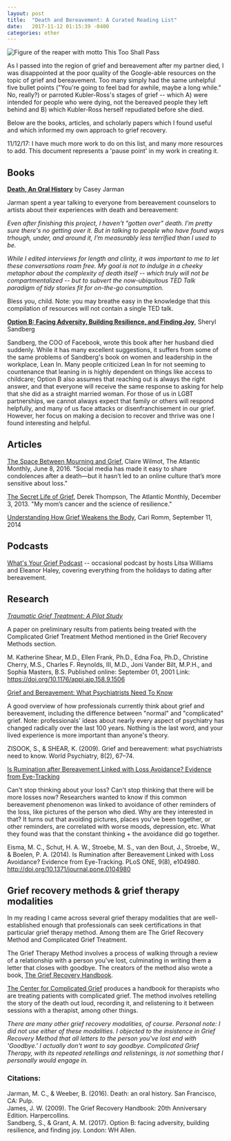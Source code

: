 ```yaml
---
layout: post
title:  "Death and Bereavement: A Curated Reading List"
date:   2017-11-12 01:15:39 -0400
categories: other
---
```



![Figure of the reaper with motto This Too Shall Pass](https://farm5.staticflickr.com/4581/38364280031_27d1ccf543.jpg)

As I passed into the region of grief and bereavement after my partner died, I was disappointed at the poor quality of the Google-able resources on the topic of grief and bereavement. Too many simply had the same unhelpful five bullet points ("You're going to feel bad for awhile, maybe a long while." No, really?) or parroted Kubler-Ross's stages of grief -- which A) were intended for people who were dying, not the bereaved people they left behind and B) which Kubler-Ross herself repudiated before she died.

Below are the books, articles, and scholarly papers which I found useful and which informed my own approach to grief recovery.

11/12/17: I have much more work to do on this list, and many more resources to add. This document represents a 'pause point' in my work in creating it.

## Books

**[Death, An Oral History](https://www.amazon.com/Death-Oral-History-Casey-Jarman/dp/1942186126)** by Casey Jarman

Jarman spent a year talking to everyone from bereavement counselors to artists about their experiences with death and bereavement:

*Even after finishing this project, I haven't "gotten over" death. I'm pretty sure there's no getting over it. But in talking to people who have found ways trhough, under, and around it, I'm measurably less terrified than I used to be.*

*While I edited interviews for length and clirity, it was important to me to let these conversations roam free. My goal is not to indulge in a cheeky metaphor about the complexity of death itself -- which truly will not be compartmentalized -- but to subvert the now-ubiquitous TED Talk paradigm of tidy stories fit for on-the-go consumption.*

Bless you, child. Note: you may breathe easy in the knowledge that this compilation of resources will not contain a single TED talk.

**[Option B: Facing Adversity, Building Resilience, and Finding Joy](https://www.amazon.com/Option-Adversity-Building-Resilience-Finding-ebook/dp/B01N8R5QD7/ref=sr_1_1?ie=UTF8&qid=1510511326&sr=8-1&keywords=option+b)**, Sheryl Sandberg

Sandberg, the COO of Facebook, wrote this book after her husband died suddenly. While it has many excellent suggestions, it suffers from some of the same problems of Sandberg's book on women and leadership in the workplace, Lean In. Many people criticized Lean In for not seeming to countenance that leaning in is highly dependent on things like access to childcare; Option B also assumes that reaching out is always the right answer, and that everyone will receive the same response to asking for help that she did as a straight married woman. For those of us in LGBT partnerships, we cannot always expect that family or others will respond helpfully, and many of us face attacks or disenfranchisement in our grief.  However, her focus on making a decision to recover and thrive was one I found interesting and helpful.

## Articles

[The Space Between Mourning and Grief](https://www.theatlantic.com/entertainment/archive/2016/06/internet-grief/485864/), Claire Wilmot, The Atlantic Monthly, June 8, 2016. "Social media has made it easy to share condolences after a death—but it hasn’t led to an online culture that’s more sensitive about loss."

[The Secret Life of Grief](https://www.theatlantic.com/health/archive/2013/12/the-secret-life-of-grief/281992/), Derek Thompson, The Atlantic Monthly, December 3, 2013. "My mom’s cancer and the science of resilience."

[Understanding How Grief Weakens the Body](https://www.theatlantic.com/health/archive/2014/09/understanding-how-grief-weakens-the-body/380006/), Cari Romm, September 11, 2014



## Podcasts

[What's Your Grief Podcast](https://whatsyourgrief.com/grief-podcast/) -- occasional podcast by hosts Litsa Williams and Eleanor Haley, covering everything from the holidays to dating after bereavement.

## Research

_[Traumatic Grief Treatment: A Pilot Study](https://doi.org/10.1176/appi.ajp.158.9.1506)_

A paper on preliminary results from patients being treated with the Complicated Grief Treatment Method mentioned in the Grief Recovery Methods section.

M. Katherine Shear, M.D., Ellen Frank, Ph.D., Edna Foa, Ph.D., Christine Cherry, M.S., Charles F. Reynolds, III, M.D., Joni Vander Bilt, M.P.H., and Sophia Masters, B.S. Published online: September 01, 2001  Link: https://doi.org/10.1176/appi.ajp.158.9.1506


[Grief and Bereavement: What Psychiatrists Need To Know](https://www.ncbi.nlm.nih.gov/pmc/articles/PMC2691160/)

A good overview of how professionals currently think about grief and bereavement, including the difference between "normal" and "complicated" grief. Note: professionals' ideas about nearly every aspect of psychiatry has changed radically over the last 100 years. Nothing is the last word, and your lived experience is more important than anyone's theory.

ZISOOK, S., & SHEAR, K. (2009). Grief and bereavement: what psychiatrists need to know. World Psychiatry, 8(2), 67–74.


[Is Rumination after Bereavement Linked with Loss Avoidance? Evidence from Eye-Tracking](https://www.ncbi.nlm.nih.gov/pmc/articles/PMC4139328/)

Can't stop thinking about your loss? Can't stop thinking that there will be more losses now? Researchers wanted to know if this common bereavement phenomenon was linked to avoidance of other reminders of the loss, like pictures of the person who died. Why are they interested in that? It turns out that avoiding pictures, places you've been together, or other reminders, are correlated with worse moods, depression, etc. What they found was that the constant thinking + the avoidance did go together.

Eisma, M. C., Schut, H. A. W., Stroebe, M. S., van den Bout, J., Stroebe, W., & Boelen, P. A. (2014). Is Rumination after Bereavement Linked with Loss Avoidance? Evidence from Eye-Tracking. PLoS ONE, 9(8), e104980. http://doi.org/10.1371/journal.pone.0104980


## Grief recovery methods & grief therapy modalities

In my reading I came across several grief therapy modalities that are well-established enough that professionals can seek certifications in that particular grief therapy method. Among them are The Grief Recovery Method and Complicated Grief Treatment.

The Grief Therapy Method involves a process of walking through a review of a relationship with a person you've lost, culminating in writing them a letter that closes with goodbye. The creators of the method also wrote a book, [The Grief Recovery Handbook](https://www.amazon.com/dp/B001NLKYIS/ref=dp-kindle-redirect?_encoding=UTF8&btkr=1).

[The Center for Complicated Grief](https://complicatedgrief.columbia.edu/) produces a handbook for therapists who are treating patients with complicated grief. The method involves retelling the story of the death out loud, recording it, and relistening to it between sessions with a therapist, among other things.

*There are many other grief recovery modalities, of course. Personal note: I did not use either of these modalities. I objected to the insistence in Grief Recovery Method that all letters to the person you've lost end with 'Goodbye.' I actually don't want to say goodbye. Complicated Grief Therapy, with its repeated retellings and relistenings, is not something that I personally would engage in.*

### Citations:

Jarman, M. C., & Weeber, B. (2016). Death: an oral history. San Francisco, CA: Pulp.<br>
James, J. W. (2009). The Grief Recovery Handbook: 20th Anniversary Edition. Harpercollins.<br>
Sandberg, S., & Grant, A. M. (2017). Option B: facing adversity, building resilience, and finding joy. London: WH Allen.<br>
